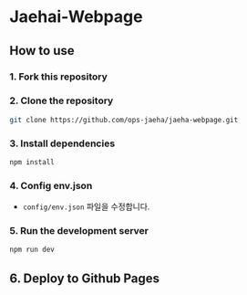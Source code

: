 # Jaehai-Webpage

## How to use

### 1. Fork this repository

### 2. Clone the repository

```bash
git clone https://github.com/ops-jaeha/jaeha-webpage.git
```

### 3. Install dependencies

```bash
npm install
```

### 4. Config env.json

- `config/env.json` 파일을 수정합니다.

### 5. Run the development server

```bash
npm run dev
```

## 6. Deploy to Github Pages
